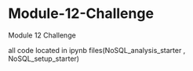 # Module-12-Challenge
Module 12 Challenge

all code located in ipynb files(NoSQL_analysis_starter , NoSQL_setup_starter)